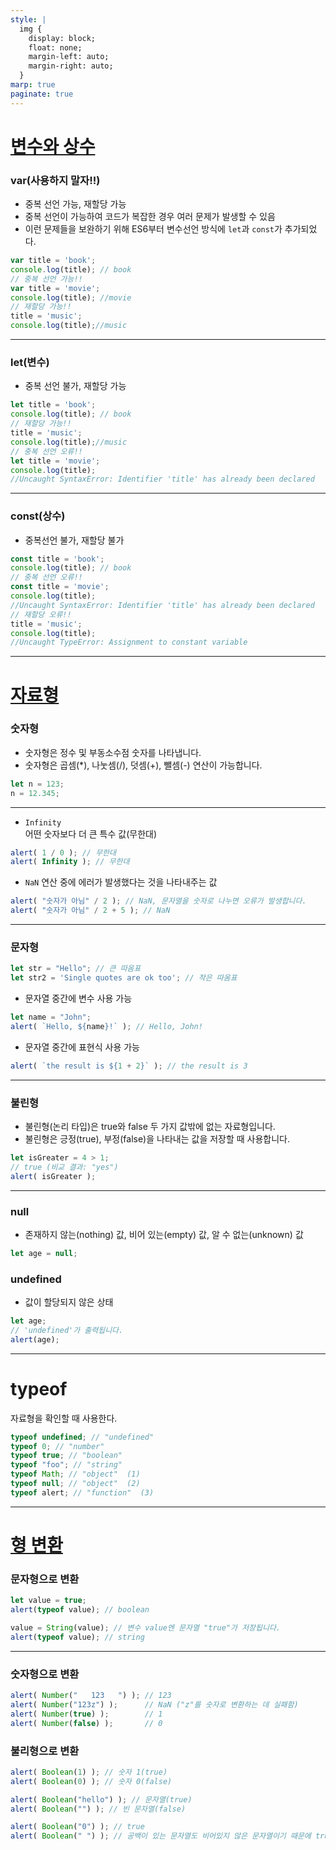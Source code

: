 ```yaml
---
style: |
  img {
    display: block;
    float: none;
    margin-left: auto;
    margin-right: auto;
  }
marp: true
paginate: true
---
```

# [변수와 상수](https://cheershennah.tistory.com/231)
### var(사용하지 말자!!)     
- 중복 선언 가능, 재할당 가능
- 중복 선언이 가능하여 코드가 복잡한 경우 여러 문제가 발생할 수 있음
- 이런 문제들을 보완하기 위해 ES6부터 변수선언 방식에 `let`과 `const`가 추가되었다.

```javascript
var title = 'book';
console.log(title); // book
// 중복 선언 가능!!
var title = 'movie';
console.log(title); //movie
// 재할당 가능!!
title = 'music';
console.log(title);//music
```
---
### let(변수)
- 중복 선언 불가, 재할당 가능
```javascript
let title = 'book';
console.log(title); // book
// 재할당 가능!!
title = 'music';
console.log(title);//music
// 중복 선언 오류!!
let title = 'movie';
console.log(title);
//Uncaught SyntaxError: Identifier 'title' has already been declared
```
---
### const(상수)
- 중복선언 불가, 재할당 불가
```javascript
const title = 'book';
console.log(title); // book
// 중복 선언 오류!!
const title = 'movie';
console.log(title);
//Uncaught SyntaxError: Identifier 'title' has already been declared
// 재할당 오류!!
title = 'music';
console.log(title);
//Uncaught TypeError: Assignment to constant variable
```
---
# [자료형](https://ko.javascript.info/types)
### 숫자형
- 숫자형은 정수 및 부동소수점 숫자를 나타냅니다.
- 숫자형은 곱셈(*), 나눗셈(/), 덧셈(+), 뺄셈(-) 연산이 가능합니다.
```javascript
let n = 123;
n = 12.345;
```
---
- `Infinity`    
어떤 숫자보다 더 큰 특수 값(무한대)
```javascript
alert( 1 / 0 ); // 무한대
alert( Infinity ); // 무한대
```
- `NaN`
연산 중에 에러가 발생했다는 것을 나타내주는 값
```javascript
alert( "숫자가 아님" / 2 ); // NaN, 문자열을 숫자로 나누면 오류가 발생합니다.
alert( "숫자가 아님" / 2 + 5 ); // NaN
```
---
### 문자형
```javascript
let str = "Hello"; // 큰 따옴표
let str2 = 'Single quotes are ok too'; // 작은 따옴표
```
- 문자열 중간에 변수 사용 가능
```javascript
let name = "John";
alert( `Hello, ${name}!` ); // Hello, John!
```
- 문자열 중간에 표현식 사용 가능
```javascript
alert( `the result is ${1 + 2}` ); // the result is 3
```
---
### 불린형
- 불린형(논리 타입)은 true와 false 두 가지 값밖에 없는 자료형입니다.
- 불린형은 긍정(true), 부정(false)을 나타내는 값을 저장할 때 사용합니다.
```javascript
let isGreater = 4 > 1;
// true (비교 결과: "yes")
alert( isGreater );
```
---
### null
- 존재하지 않는(nothing) 값, 비어 있는(empty) 값, 알 수 없는(unknown) 값
```javascript
let age = null;
```
### undefined
- 값이 할당되지 않은 상태
```javascript
let age;
// 'undefined'가 출력됩니다.
alert(age);
```
---
# typeof
자료형을 확인할 때 사용한다.
```javascript
typeof undefined; // "undefined"
typeof 0; // "number"
typeof true; // "boolean"
typeof "foo"; // "string"
typeof Math; // "object"  (1)
typeof null; // "object"  (2)
typeof alert; // "function"  (3)
```
---
# [형 변환](https://ko.javascript.info/type-conversions)
### 문자형으로 변환
```javascript
let value = true;
alert(typeof value); // boolean

value = String(value); // 변수 value엔 문자열 "true"가 저장됩니다.
alert(typeof value); // string
```

---
### 숫자형으로 변환
```javascript
alert( Number("   123   ") ); // 123
alert( Number("123z") );      // NaN ("z"를 숫자로 변환하는 데 실패함)
alert( Number(true) );        // 1
alert( Number(false) );       // 0
```
### 불리형으로 변환
```javascript
alert( Boolean(1) ); // 숫자 1(true)
alert( Boolean(0) ); // 숫자 0(false)

alert( Boolean("hello") ); // 문자열(true)
alert( Boolean("") ); // 빈 문자열(false)

alert( Boolean("0") ); // true
alert( Boolean(" ") ); // 공백이 있는 문자열도 비어있지 않은 문자열이기 때문에 true
```









